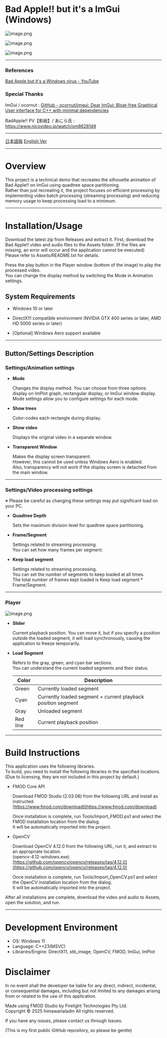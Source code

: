 # Bad Apple!! but it's a ImGui (Windows)

![image.png](image.png)

![image.png](image%201.png)

![image.png](image%202.png)

---

### References

[Bad Apple but it&#39;s a Windows virus - YouTube](https://www.youtube.com/watch?v=EZpZwunMzuE&t=35s)

### Special Thanks

ImGui / ocornut : [GitHub - ocornut/imgui: Dear ImGui: Bloat-free Graphical User interface for C++ with minimal dependencies](https://github.com/ocornut/imgui)

BadApple!! PV【影絵】/ あにら氏 : https://www.nicovideo.jp/watch/sm8628149

---

[日本語版](README.md) [English Ver](README-en.md)

---

# Overview

This project is a technical demo that recreates the silhouette animation of Bad Apple!! on ImGui using quadtree space partitioning.  
Rather than just recreating it, the project focuses on efficient processing by implementing video batch processing (streaming processing) and reducing memory usage to keep processing load to a minimum.  

---

# Installation/Usage

Download the latest zip from Releases and extract it.
First, download the Bad Apple!! video and audio files to the Assets folder.
(If the files are missing, an error will occur and the application cannot be executed)  
Please refer to Assets/README.txt for details.  

Press the play button in the Player window (bottom of the image) to play the processed video.  
You can change the display method by switching the Mode in Animation settings.

## System Requirements

- Windows 10 or later

- DirectX11 compatible environment
  (NVIDIA GTX 400 series or later, AMD HD 5000 series or later)

- [Optional] Windows Aero support available

---

## Button/Settings Description

### Settings/Animation settings

- **Mode**
  
    Changes the display method. You can choose from three options: display on ImPlot graph, rectangular display, or ImGui window display.  
    Mode settings allow you to configure settings for each mode.

- **Show trees**
  
    Color-codes each rectangle during display.

- **Show video**
  
    Displays the original video in a separate window.

- **Transparent Window**
  
    Makes the display screen transparent.  
    However, this cannot be used unless Windows Aero is enabled.  
    Also, transparency will not work if the display screen is detached from the main window.

---

### Settings/Video processing settings

※ Please be careful as changing these settings may put significant load on your PC.

- **Quadtree Depth**
  
    Sets the maximum division level for quadtree space partitioning.

- **Frame/Segment**
  
    Settings related to streaming processing.  
    You can set how many frames per segment.

- **Keep load segment**
  
    Settings related to streaming processing.  
    You can set the number of segments to keep loaded at all times.  
    The total number of frames kept loaded is Keep load segment * Frame/Segment.

---

### Player

![image.png](image%203.png)

- **Slider**
  
    Current playback position. You can move it, but if you specify a position outside the loaded segment, it will load synchronously, causing the application to freeze temporarily.

- **Load Segment**
  
    Refers to the gray, green, and cyan bar sections.  
    You can understand the current loaded segments and their status.
  
  | Color    | Description                                                  |
  | -------- | ------------------------------------------------------------ |
  | Green    | Currently loaded segment                                     |
  | Cyan     | Currently loaded segment + current playback position segment |
  | Gray     | Unloaded segment                                             |
  | Red line | Current playback position                                    |

---

# Build Instructions

This application uses the following libraries.  
To build, you need to install the following libraries in the specified locations.  
(Due to licensing, they are not included in this project by default.)

- FMOD Core API
  
    Download FMOD Studio (2.03.08) from the following URL and install as instructed.  
    [https://www.fmod.com/download](https://www.fmod.com/download)
  
    Once installation is complete, run Tools/Import_FMOD.ps1 and select the FMOD installation location from the dialog.  
    It will be automatically imported into the project.

- OpenCV
  
    Download OpenCV 4.12.0 from the following URL, run it, and extract to an appropriate location.  
    (opencv-4.12-windows.exe)  
    [https://github.com/opencv/opencv/releases/tag/4.12.0](https://github.com/opencv/opencv/releases/tag/4.12.0)
  
    Once installation is complete, run Tools/Import_OpenCV.ps1 and select the OpenCV installation location from the dialog.  
    It will be automatically imported into the project.

After all installations are complete, download the video and audio to Assets, open the solution, and run.

---

# Development Environment

- OS: Windows 11
- Language: C++23(MSVC)
- Libraries/Engine: DirectX11, stb_image, OpenCV, FMOD, ImGui, ImPlot

# Disclaimer

In no event shall the developer be liable for any direct, indirect, incidental, or consequential damages, including but not limited to any damages arising from or related to the use of this application.

Made using FMOD Studio by Firelight Technologies Pty Ltd.  
Copyright © 2025 himawarialadin All rights reserved.  

If you have any issues, please contact us through Issues.

(This is my first public GitHub repository, so please be gentle)